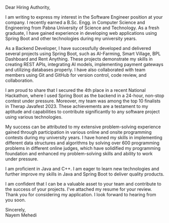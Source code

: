 Dear Hiring Authority,

I am writing to express my interest in the Software Engineer position at your company. I recently earned a B.Sc. Engg. in Computer Science and Engineering from Pabna University of Science and Technology. As a fresh graduate, I have gained experience in developing web applications using Spring Boot and other technologies during my university years.

As a Backend Developer, I have successfully developed and delivered several projects using Spring Boot, such as AI-Farming, Smart Village, BPL Dashboard and Rent Anything. These projects demonstrate my skills in creating REST APIs, integrating AI models, implementing payment gateways and utilizing databases properly. I have also collaborated with team members using Git and GitHub for version control, code review, and collaboration.

I am proud to share that I secured the 4th place in a recent National Hackathon, where I used Spring Boot as the backend in a 24-hour, non-stop contest under pressure. Moreover, my team was among the top 10 finalists in Therap Javafest 2023. These achievements are a testament to my aptitude and capabilities to contribute significantly to any software project using various technologies.

My success can be attributed to my extensive problem-solving experience gained through participation in various online and onsite programming contests during my university years. I have honed my skills in implementing different data structures and algorithms by solving over 600 programming problems in different online judges, which have solidified my programming foundation and enhanced my problem-solving skills and ability to work under pressure.

I am proficient in Java and C++. I am eager to learn new technologies and further improve my skills in Java and Spring Boot to deliver quality products.

I am confident that I can be a valuable asset to your team and contribute to the success of your projects. I've attached my resume for your review. Thank you for considering my application. I look forward to hearing from you soon.

Sincerely,  
Nayem Mehedi
